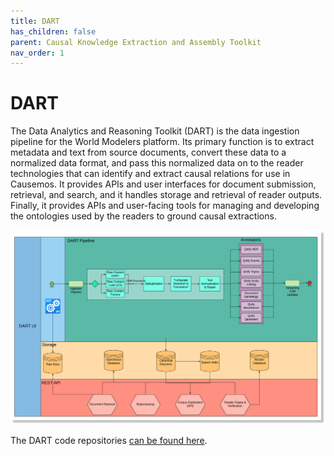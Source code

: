 ```yaml
---
title: DART
has_children: false
parent: Causal Knowledge Extraction and Assembly Toolkit
nav_order: 1
---
```

# DART

The Data Analytics and Reasoning Toolkit (DART) is the data ingestion pipeline for the World Modelers platform. 
Its primary function is to extract metadata and text from source documents, convert these data to a normalized 
data format, and pass this normalized data on to the reader technologies that can identify and extract causal 
relations for use in Causemos. It provides APIs and user interfaces for document submission, retrieval, and 
search, and it handles storage and retrieval of reader outputs. Finally, it provides APIs and user-facing tools 
for managing and developing the ontologies used by the readers to ground causal extractions. 

<p align="center">
  <img src="../images/dart/architecture.png">
</p>

The DART code repositories [can be found here](https://github.com/twosixlabs-dart).

